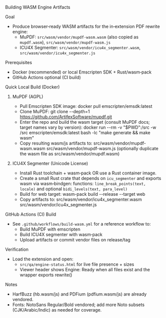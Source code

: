 Building WASM Engine Artifacts

Goal
- Produce browser‑ready WASM artifacts for the in‑extension PDF rewrite engine:
  - MuPDF: `src/wasm/vendor/mupdf-wasm.wasm` (also copied as `mupdf.wasm`), `src/wasm/vendor/mupdf-wasm.js`
  - ICU4X Segmenter: `src/wasm/vendor/icu4x_segmenter.wasm`, `src/wasm/vendor/icu4x_segmenter.js`

Prerequisites
- Docker (recommended) or local Emscripten SDK + Rust/wasm‑pack
- GitHub Actions optional (CI build)

Quick Local Build (Docker)
1) MuPDF (AGPL)
   - Pull Emscripten SDK image:
     docker pull emscripten/emsdk:latest
   - Clone MuPDF:
     git clone --depth=1 https://github.com/ArtifexSoftware/mupdf.git
   - Enter the repo and build the wasm target (consult MuPDF docs; target names vary by version):
     docker run --rm -v "$PWD":/src -w /src emscripten/emsdk:latest bash -lc "make generate && make wasm"
   - Copy resulting wasm/js artifacts to:
     src/wasm/vendor/mupdf-wasm.wasm
     src/wasm/vendor/mupdf-wasm.js
     (optionally duplicate the wasm file as src/wasm/vendor/mupdf.wasm)

2) ICU4X Segmenter (Unicode License)
   - Install Rust toolchain + wasm‑pack OR use a Rust container image.
   - Create a small Rust crate that depends on `icu_segmenter` and exports wasm via wasm‑bindgen:
     functions: `line_break_points(text, locale)` and optional `bidi_levels(text, para_level)`
   - Build for web target:
     wasm-pack build --release --target web
   - Copy artifacts to:
     src/wasm/vendor/icu4x_segmenter.wasm
     src/wasm/vendor/icu4x_segmenter.js

GitHub Actions (CI) Build
- See `.github/workflows/build-wasm.yml` for a reference workflow to:
  - Build MuPDF with emscripten
  - Build ICU4X segmenter with wasm‑pack
  - Upload artifacts or commit vendor files on release/tag

Verification
- Load the extension and open:
  - `src/qa/engine-status.html` for live file presence + sizes
  - Viewer header shows Engine: Ready when all files exist and the wrapper exports rewrite()

Notes
- HarfBuzz (hb.wasm/js) and PDFium (pdfium.wasm/js) are already vendored.
- Fonts: NotoSans Regular/Bold vendored; add more Noto subsets (CJK/Arabic/Indic) as needed for coverage.

